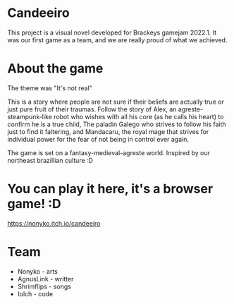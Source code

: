 # Candeeiro
This project is a visual novel developed for Brackeys gamejam 2022.1.
It was our first game as a team, and we are really proud of what we achieved.

# About the game

The theme was "It's not real"

This is a story where people are not sure if their beliefs are actually true or just pure fruit of their traumas. Follow the story of Alex, an agreste-steampunk-like robot who wishes with all his core (as he calls his heart) to confirm he is a true child, The paladin Galego who strives to follow his faith just to find it faltering, and Mandacaru, the royal mage that strives for individual power for the fear of not being in control ever again.

The game is set on a fantasy-medieval-agreste world. Inspired by our northeast brazillian culture :D

# You can play it here, it's a browser game! :D
https://nonyko.itch.io/candeeiro

# Team
- Nonyko - arts
- AgnusLink - writter
- Shrimflips - songs
- Iolch - code
